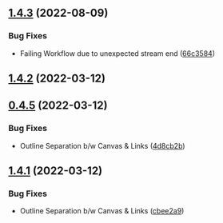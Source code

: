 ## [1.4.3](https://github.com/Prathamesh-Shanbhag/Portfolio-Website/compare/v1.4.2...v1.4.3) (2022-08-09)


### Bug Fixes

* Failing Workflow due to unexpected stream end ([66c3584](https://github.com/Prathamesh-Shanbhag/Portfolio-Website/commit/66c3584ac2b7b6fcf7e0b94d4027d0f604f71633))



## [1.4.2](https://github.com/Prathamesh-Shanbhag/Portfolio-Website/compare/v0.4.5...v1.4.2) (2022-03-12)



## [0.4.5](https://github.com/Prathamesh-Shanbhag/Portfolio-Website/compare/v1.4.1...v0.4.5) (2022-03-12)


### Bug Fixes

* Outline Separation b/w Canvas & Links ([4d8cb2b](https://github.com/Prathamesh-Shanbhag/Portfolio-Website/commit/4d8cb2bb29ae6fcbc01f8b7c5a8cbf278f54da5e))



## [1.4.1](https://github.com/Prathamesh-Shanbhag/Portfolio-Website/compare/v0.4.4...v1.4.1) (2022-03-12)


### Bug Fixes

* Outline Separation b/w Canvas & Links ([cbee2a9](https://github.com/Prathamesh-Shanbhag/Portfolio-Website/commit/cbee2a997f1103cbfd5b03b6f5a09a359c520b80))



